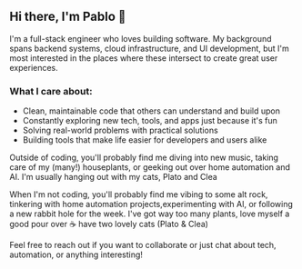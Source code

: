 ## Hi there, I'm Pablo 👋

I'm a full-stack engineer who loves building software. My background spans backend systems, cloud infrastructure, and UI development, but I'm most interested in the places where these intersect to create great user experiences.

### What I care about:
- Clean, maintainable code that others can understand and build upon
- Constantly exploring new tech, tools, and apps just because it's fun
- Solving real-world problems with practical solutions
- Building tools that make life easier for developers and users alike

Outside of coding, you'll probably find me diving into new music, taking care of my (many!) houseplants, or geeking out over home automation and AI. I'm usually hanging out with my cats, Plato and Clea


When I'm not coding, you'll probably find me vibing to some alt rock, tinkering with home automation projects,experimenting with AI, or following a new rabbit hole for the week. I've got way too many plants, love myself a good pour over ☕ have two lovely cats (Plato & Clea)

Feel free to reach out if you want to collaborate or just chat about tech, automation, or anything interesting!

<!--
**pevd950/pevd950** is a ✨ _special_ ✨ repository because its `README.md` (this file) appears on your GitHub profile.

Here are some ideas to get you started:

- 🔭 I’m currently working on ...
- 🌱 I’m currently learning ...
- 👯 I’m looking to collaborate on ...
- 🤔 I’m looking for help with ...
- 💬 Ask me about ...
- 📫 How to reach me: ...
- 😄 Pronouns: ...
- ⚡ Fun fact: ...
-->
